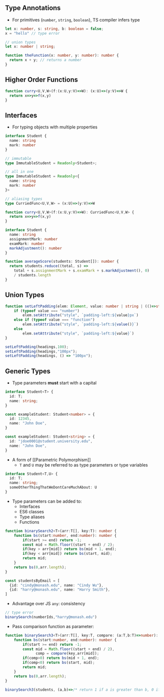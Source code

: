 ## Type Annotations
- For primitives (`number`, `string`, `boolean`), TS compiler infers type
```ts
let x: number, s: string, b: boolean = false;
x = "hello" // type error

// union types
let x: number | string;

function theFunction(x: number, y: number): number {
  return x + y; // returns a number
}
```
## Higher Order Functions
```ts
function curry<U,V,W>(f:(x:U,y:V)=>W): (x:U)=>(y:V)=>W {
  return x=>y=>f(x,y)
}
```
## Interfaces
- For typing objects with multiple properties
```ts
interface Student {
  name: string
  mark: number
}

// immutable
type ImmutableStudent = Readonly<Student>;

// all in one
type ImmutableStudent = Readonly<{
  name: string
  mark: number
}>

// aliasing types
type CurriedFunc<U,V,W> = (x:U)=>(y:V)=>W

function curry<U,V,W>(f:(x:U,y:V)=>W): CurriedFunc<U,V,W> {
  return x=>y=>f(x,y)
}
```

```ts
interface Student {
  name: string
  assignmentMark: number
  examMark: number
  markAdjustment(): number
}

function averageScore(students: Student[]): number {
  return students.reduce((total, s) =>
    total + s.assignmentMark + s.examMark + s.markAdjustment(), 0)
    / students.length
}
```
## Union Types
```ts
function setLeftPadding(elem: Element, value: number | string | (()=>string)) {
    if (typeof value === "number")
        elem.setAttribute("style", `padding-left:${value}px`)
    else if (typeof value === "function")
        elem.setAttribute("style", `padding-left:${value()}`)
    else
        elem.setAttribute("style", `padding-left:${value}`)
}

setLeftPadding(headings,100);
setLeftPadding(headings,"100px");
setLeftPadding(headings, () => "100px");
```
## Generic Types
- Type parameters **must** start with a capital
```ts
interface Student<T> {
  id: T;
  name: string;
}

const exampleStudent: Student<number> = {
  id: 12345,
  name: "John Doe",
}

const exampleStudent: Student<string> = {
  id: "jdoe0001@student.university.edu",
  name: "John Doe",
}
```
- A form of [[Parametric Polymorphism]]
	- `T` and `U` may be referred to as type parameters or type variables
```ts
interface Student<T,U> {
  id: T;
  name: string;
  someOtherThingThatWeDontCareMuchAbout: U
}
```
- Type parameters can be added to:
	- Interfaces
	- ES6 classes
	- Type aliases
	- Functions
```ts
function binarySearch2<T>(arr:T[], key:T): number {
    function bs(start:number, end:number): number {
        if(start >= end) return -1;
        const mid = Math.floor((start + end) / 2);
        if(key > arr[mid]) return bs(mid + 1, end);
        if(key < arr[mid]) return bs(start, mid);
        return mid;
    }
    return bs(0,arr.length);
}

const studentsByEmail = [
  {id: "cindy@monash.edu", name: "Cindy Wu"},
  {id: "harry@monash.edu", name: "Harry Smith"},
]
```
- Advantage over JS `any`: consistency
```ts
// type error
binarySearch(numberIds,"harry@monash.edu")
```
- Pass comparison function as parameter:
```ts
function binarySearch3<T>(arr:T[], key:T, compare: (a:T,b:T)=>number): number {
    function bs(start:number, end:number): number {
        if(start >= end) return -1;
        const mid = Math.floor((start + end) / 2),
              comp = compare(key,arr[mid]);
        if(comp>0) return bs(mid + 1, end);
        if(comp<0) return bs(start, mid);
        return mid;
    }
    return bs(0,arr.length);
}

binarySearch3(students, (a,b)=>/* return 1 if a is greater than b, 0 if they are the same, -1 otherwise */)
```
